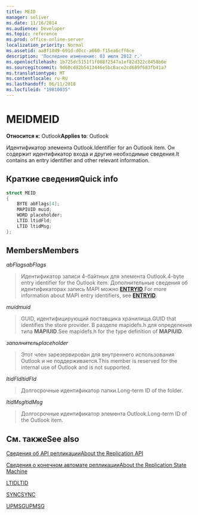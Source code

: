 ```yaml
---
title: MEID
manager: soliver
ms.date: 11/16/2014
ms.audience: Developer
ms.topic: reference
ms.prod: office-online-server
localization_priority: Normal
ms.assetid: aa8f18d9-691d-d0cc-a660-f15ea6cff6ce
description: 'Последнее изменение: 03 июля 2012 г.'
ms.openlocfilehash: 1b725dc5151f1f088f2547a1ef82d322c8458b6e
ms.sourcegitcommit: 9d60cd82b5413446e5bc8ace2cd689f683fb41a7
ms.translationtype: MT
ms.contentlocale: ru-RU
ms.lasthandoff: 06/11/2018
ms.locfileid: "19810035"
---
```

# <a name="meid"></a><span data-ttu-id="83fdd-103">MEID</span><span class="sxs-lookup"><span data-stu-id="83fdd-103">MEID</span></span>

 
  
<span data-ttu-id="83fdd-104">**Относится к**: Outlook</span><span class="sxs-lookup"><span data-stu-id="83fdd-104">**Applies to**: Outlook</span></span> 
  
<span data-ttu-id="83fdd-105">Идентификатор элемента Outlook.</span><span class="sxs-lookup"><span data-stu-id="83fdd-105">Identifier for an Outlook item.</span></span> <span data-ttu-id="83fdd-106">Он содержит идентификатор входа и другие необходимые сведения.</span><span class="sxs-lookup"><span data-stu-id="83fdd-106">It contains an entry identifier and other relevant information.</span></span>
  
## <a name="quick-info"></a><span data-ttu-id="83fdd-107">Краткие сведения</span><span class="sxs-lookup"><span data-stu-id="83fdd-107">Quick info</span></span>

```cpp
struct MEID 
{ 
    BYTE abFlags[4]; 
    MAPIUID muid; 
    WORD placeholder; 
    LTID ltidFld; 
    LTID ltidMsg; 
};
```

## <a name="members"></a><span data-ttu-id="83fdd-108">Members</span><span class="sxs-lookup"><span data-stu-id="83fdd-108">Members</span></span>

 <span data-ttu-id="83fdd-109">_abFlags_</span><span class="sxs-lookup"><span data-stu-id="83fdd-109">_abFlags_</span></span>
  
> <span data-ttu-id="83fdd-110">Идентификатор записи 4-байтных для элемента Outlook.</span><span class="sxs-lookup"><span data-stu-id="83fdd-110">4-byte entry identifier for the Outlook item.</span></span> <span data-ttu-id="83fdd-111">Дополнительные сведения об идентификаторах запись MAPI можно **[ENTRYID](entryid.md)**.</span><span class="sxs-lookup"><span data-stu-id="83fdd-111">For more information about MAPI entry identifiers, see **[ENTRYID](entryid.md)**.</span></span> 
    
 <span data-ttu-id="83fdd-112">_muid_</span><span class="sxs-lookup"><span data-stu-id="83fdd-112">_muid_</span></span>
  
> <span data-ttu-id="83fdd-113">GUID, идентифицирующий поставщика хранилища.</span><span class="sxs-lookup"><span data-stu-id="83fdd-113">GUID that identifies the store provider.</span></span> <span data-ttu-id="83fdd-114">В разделе mapidefs.h для определения типа **MAPIUID**.</span><span class="sxs-lookup"><span data-stu-id="83fdd-114">See mapidefs.h for the type definition of **MAPIUID**.</span></span> 
    
 <span data-ttu-id="83fdd-115">_заполнитель_</span><span class="sxs-lookup"><span data-stu-id="83fdd-115">_placeholder_</span></span>
  
> <span data-ttu-id="83fdd-116">Этот член зарезервирован для внутреннего использования Outlook и не поддерживается.</span><span class="sxs-lookup"><span data-stu-id="83fdd-116">This member is reserved for the internal use of Outlook and is not supported.</span></span>
    
 <span data-ttu-id="83fdd-117">_ltidFld_</span><span class="sxs-lookup"><span data-stu-id="83fdd-117">_ltidFld_</span></span>
  
> <span data-ttu-id="83fdd-118">Долгосрочные идентификатор папки.</span><span class="sxs-lookup"><span data-stu-id="83fdd-118">Long-term ID of the folder.</span></span>
    
 <span data-ttu-id="83fdd-119">_ltidMsg_</span><span class="sxs-lookup"><span data-stu-id="83fdd-119">_ltidMsg_</span></span>
  
> <span data-ttu-id="83fdd-120">Долгосрочные идентификатор элемента Outlook.</span><span class="sxs-lookup"><span data-stu-id="83fdd-120">Long-term ID of the Outlook item.</span></span>
    
## <a name="see-also"></a><span data-ttu-id="83fdd-121">См. также</span><span class="sxs-lookup"><span data-stu-id="83fdd-121">See also</span></span>



[<span data-ttu-id="83fdd-122">Сведения об API репликации</span><span class="sxs-lookup"><span data-stu-id="83fdd-122">About the Replication API</span></span>](about-the-replication-api.md)
  
[<span data-ttu-id="83fdd-123">Сведения о конечном автомате репликации</span><span class="sxs-lookup"><span data-stu-id="83fdd-123">About the Replication State Machine</span></span>](about-the-replication-state-machine.md)
  
[<span data-ttu-id="83fdd-124">LTID</span><span class="sxs-lookup"><span data-stu-id="83fdd-124">LTID</span></span>](ltid.md)
  
[<span data-ttu-id="83fdd-125">SYNC</span><span class="sxs-lookup"><span data-stu-id="83fdd-125">SYNC</span></span>](sync.md)
  
[<span data-ttu-id="83fdd-126">UPMSG</span><span class="sxs-lookup"><span data-stu-id="83fdd-126">UPMSG</span></span>](upmsg.md)

